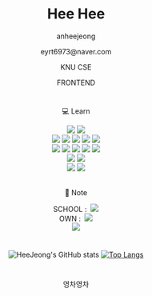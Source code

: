 <div align="center">

  # Hee Hee
  <p>anheejeong</p>
  <p>eyrt6973@naver.com</p>
  <p>KNU CSE</p>
  <p>FRONTEND</p>
  
  #
  
  <p>💻 Learn</p>
  <img src="https://img.shields.io/badge/c++-00599C?style=for-the-badge&logo=c++%2B%2B&logoColor=white">
  <img src="https://img.shields.io/badge/Python-3776AB?style=for-the-badge&logo=Python%2B%2B&logoColor=white">
  <br>
  <img src="https://img.shields.io/badge/html5-E34F26?style=for-the-badge&logo=html5&logoColor=white">
  <img src="https://img.shields.io/badge/css-1572B6?style=for-the-badge&logo=css3&logoColor=white">
  <img src="https://img.shields.io/badge/Bootstrap-7952B3?style=for-the-badge&logo=Bootstrap&logoColor=white">
  <img src="https://img.shields.io/badge/javascript-F7DF1E?style=for-the-badge&logo=javascript&logoColor=black">
  <img src="https://img.shields.io/badge/react-61DAFB?style=for-the-badge&logo=react&logoColor=black">
  <br>
  <img src="https://img.shields.io/badge/node.js-339933?style=for-the-badge&logo=Node.js&logoColor=white">
  <img src="https://img.shields.io/badge/Nodemon-76D04B?style=for-the-badge&logo=Nodemon&logoColor=white">
  <img src="https://img.shields.io/badge/Express-000000?style=for-the-badge&logo=Express&logoColor=white">
  <img src="https://img.shields.io/badge/MongoDB-47A248?style=for-the-badge&logo=MongoDB&logoColor=white">
  <img src="https://img.shields.io/badge/Mongoose-880000?style=for-the-badge&logo=Mongoose&logoColor=white">
  <br>
  <img src="https://img.shields.io/badge/IOS-000000?style=for-the-badge&logo=IOS&logoColor=white">
  <img src="https://img.shields.io/badge/Swift-F05138?style=for-the-badge&logo=Swift&logoColor=white">
  <br>
  <img src="https://img.shields.io/badge/figma-F24E1E?style=for-the-badge&logo=figma&logoColor=white">
  <img src="https://img.shields.io/badge/Heroku-430098?style=for-the-badge&logo=Heroku&logoColor=white">
  <br><br>
  <p>📖 Note</p>
  SCHOOL :&nbsp; <a href="https://sudden-vessel-bd0.notion.site/STUDY-e76a990fed8243e1befca2e4b31325ef" target="_blank"><img src="https://img.shields.io/badge/Notion-000000?style=for-the-badge&logo=Notion&logoColor=white"></a>
  <br>
  OWN :&nbsp; <a href="[https://sudden-vessel-bd0.notion.site/STUDY-e76a990fed8243e1befca2e4b31325ef](https://sudden-vessel-bd0.notion.site/FULL-STACK-8de33090d46b4d31a34b8c75dd1eebf6?pvs=4)" target="_blank"><img src="https://img.shields.io/badge/Notion-000000?style=for-the-badge&logo=Notion&logoColor=white"></a>
  <br>
  <a href="https://velog.io/@eyrt6973" target="_blank"><img src="https://img.shields.io/badge/Velog-20C997?style=for-the-badge&logo=Velog&logoColor=white"></a>
  
  #

![HeeJeong's GitHub stats](https://github-readme-stats.vercel.app/api?username=anheejeong&show_icons=true&theme=onedark)
[![Top Langs](https://github-readme-stats.vercel.app/api/top-langs/?username=anheejeong&langs_count=10&layout=compact&theme=onedark)]()
<!--  [![Solved.ac Profile](http://mazassumnida.wtf/api/generate_badge?boj=eyrt6973)](https://solved.ac/eyrt6973) -->
  <!-- 백준 골드 달면 풀기 -->
  
  #
  
  영차영차
  
 </div>

<!--
**anheejeong/anheejeong** is a ✨ _special_ ✨ repository because its `README.md` (this file) appears on your GitHub profile.

Here are some ideas to get you started:

- 🔭 I’m currently working on ...
- 🌱 I’m currently learning ...
- 👯 I’m looking to collaborate on ...
- 🤔 I’m looking for help with ...
- 💬 Ask me about ...
- 📫 How to reach me: ...
- 😄 Pronouns: ...
- ⚡ Fun fact: ...
-->
